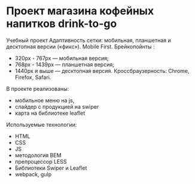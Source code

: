 # Проект магазина кофейных напитков drink-to-go
Учебный проект
Адаптивность сетки: мобильная, планшетная и десктопная версии («фикс»). Mobile First.
Брейкопойнты :
  - 320px - 767px — мобильная версия;
  - 768px - 1439px — планшетная версия;
  - 1440px и выше — десктопная версия. 
Кроссбраузерность: Chrome, Firefox, Safari.

В проекте реализованы:
 - мобильное меню на js, 
 - слайдер с продукцией на swiper
 - карта на библиотеке leaflet

Используемые технологии:
- HTML
- CSS
- JS
- методология BEM
- препроцессор LESS
- Библиотеки Swiper и Leaflet
- webpack, gulp
